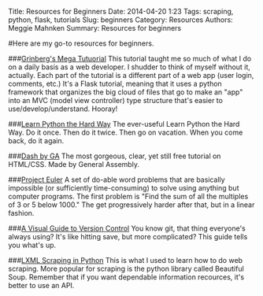  Title: Resources for Beginners
Date: 2014-04-20 1:23
Tags: scraping, python, flask, tutorials
Slug: beginners
Category: Resources
Authors: Meggie Mahnken
Summary: Resources for beginners


#Here are my go-to resources for beginners.

###[Grinberg's Mega Tutuorial](http://blog.miguelgrinberg.com/post/the-flask-mega-tutorial-part-i-hello-world)
This tutorial taught me so much of what I do on a daily basis as a web developer. I shudder to think of myself without it, actually. Each part of the tutorial is a different part of a web app (user login, comments, etc.) It's a Flask tutorial, meaning that it uses a python framework that organizes the big cloud of files that go to make an "app" into an MVC (model view controller) type structure that's easier to use/develop/understand. Hooray!

###[Learn Python the Hard Way](http://learnpythonthehardway.org/book/preface.html)
The ever-useful Learn Python the Hard Way. Do it once. Then do it twice. Then go on vacation. When you come back, do it again. 

###[Dash by GA](https://dash.generalassemb.ly/)
The most gorgeous, clear, yet still free tutorial on HTML/CSS. Made by General Assembly.

###[Project Euler](http://projecteuler.net/)
A set of do-able word problems that are basically impossible (or sufficiently time-consuming) to solve using anything but computer programs. The first problem is "Find the sum of all the multiples of 3 or 5 below 1000." The get progressively harder after that, but in a linear fashion. 

###[A Visual Guide to Version Control](http://betterexplained.com/articles/a-visual-guide-to-version-control/)
You know git, that thing everyone's always using? It's like hitting save, but more complicated? This guide tells you what's up.

###[LXML Scraping in Python](http://docs.python-guide.org/en/latest/scenarios/scrape/)
This is what I used to learn how to do web scraping. More popular for scraping is the python library called Beautiful Soup. Remember that if you want dependable information recources, it's better to use an API. 


